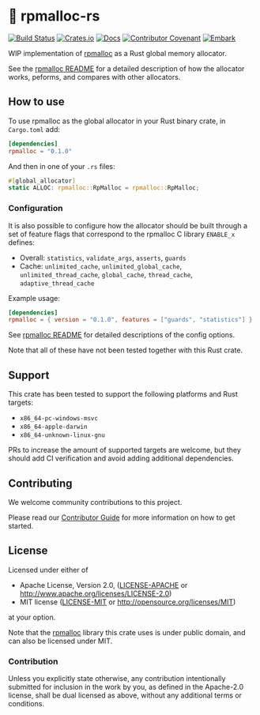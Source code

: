 # 🛄 rpmalloc-rs

[![Build Status](https://github.com/EmbarkStudios/rpmalloc-rs/workflows/CI/badge.svg)](https://github.com/EmbarkStudios/rpmalloc-rs/actions?workflow=CI)
[![Crates.io](https://img.shields.io/crates/v/rpmalloc.svg)](https://crates.io/crates/rpmalloc)
[![Docs](https://docs.rs/rpmalloc/badge.svg)](https://docs.rs/rpmalloc)
[![Contributor Covenant](https://img.shields.io/badge/contributor%20covenant-v1.4%20adopted-ff69b4.svg)](CODE_OF_CONDUCT.md)
[![Embark](https://img.shields.io/badge/embark-open%20source-blueviolet.svg)](http://embark.dev)

WIP implementation of [rpmalloc](https://github.com/rampantpixels/rpmalloc) as a Rust global memory allocator.

See the [rpmalloc README](https://github.com/mjansson/rpmalloc/blob/master/README.md) for a detailed description of how the allocator works, peforms, and compares with other allocators.

## How to use

To use rpmalloc as the global allocator in your Rust binary crate, in `Cargo.toml` add:

```toml
[dependencies]
rpmalloc = "0.1.0"
```

And then in one of your `.rs` files:

```rust
#[global_allocator]
static ALLOC: rpmalloc::RpMalloc = rpmalloc::RpMalloc;
```

### Configuration

It is also possible to configure how the allocator should be built through a set of feature flags that correspond to the rpmalloc C library `ENABLE_x` defines:

- Overall: `statistics`, `validate_args`, `asserts`, `guards`
- Cache: `unlimited_cache`, `unlimited_global_cache`, `unlimited_thread_cache`, `global_cache`, `thread_cache`, `adaptive_thread_cache`

Example usage:

```toml
[dependencies]
rpmalloc = { version = "0.1.0", features = ["guards", "statistics"] }
```

See [rpmalloc README](https://github.com/mjansson/rpmalloc/blob/master/README.md) for detailed descriptions of the config options.

Note that all of these have not been tested together with this Rust crate.

## Support

This crate has been tested to support the following platforms and Rust targets:

- `x86_64-pc-windows-msvc`
- `x86_64-apple-darwin`
- `x86_64-unknown-linux-gnu`

PRs to increase the amount of supported targets are welcome, but they should add CI verification and avoid adding additional dependencies.

## Contributing

We welcome community contributions to this project.

Please read our [Contributor Guide](CONTRIBUTING.md) for more information on how to get started.

## License

Licensed under either of

* Apache License, Version 2.0, ([LICENSE-APACHE](LICENSE-APACHE) or http://www.apache.org/licenses/LICENSE-2.0)
* MIT license ([LICENSE-MIT](LICENSE-MIT) or http://opensource.org/licenses/MIT)

at your option.

Note that the [rpmalloc](https://github.com/rampantpixels/rpmalloc) library this crate uses is under public domain, and can also be licensed under MIT.

### Contribution

Unless you explicitly state otherwise, any contribution intentionally submitted for inclusion in the work by you, as defined in the Apache-2.0 license, shall be dual licensed as above, without any additional terms or conditions.
